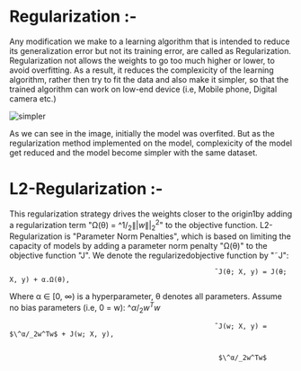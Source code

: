 # Regularization :-
  Any modification we make to a learning algorithm that is intended to reduce its generalization error but not its training error, are called as Regularization. Regularization not allows the weights to go too much higher or lower, to avoid overfitting. As a result, it reduces the complexicity of the learning algorithm, rather then try to fit the  data and also make it simpler, so that the trained algorithm can work on low-end device (i.e, Mobile phone, Digital camera etc.)

![simpler](https://user-images.githubusercontent.com/68110323/212059129-d5b31442-1945-4fd9-8386-8210b22cd61b.png)

As we can see in the image, initially the model was overfited. But as the regularization method implemented on the model, complexicity of the model get reduced and the model become simpler with the same dataset.

# L2-Regularization :- 
 This regularization strategy drives the weights closer to the origin1by adding a regularization term "Ω(θ) = $\^1/_2\||w\||_2^2$" to the objective function. L2-Regularization is "Parameter Norm Penalties", which is based on limiting the capacity of models by adding a parameter norm penalty "Ω(θ)" to the objective function "J". We denote the regularizedobjective function by "˜J":
 
                                                       ˜J(θ; X, y) = J(θ; X, y) + α.Ω(θ),
                                                       
Where α ∈ [0, ∞) is a hyperparameter, θ denotes all parameters. Assume no bias parameters (i.e, 0 = w): $\^α/_2w^Tw$

                                                       ˜J(w; X, y) = $\^α/_2w^Tw$ + J(w; X, y),
                                                       
                                                       
                                                        $\^α/_2w^Tw$ 
                                                       
                                                       
